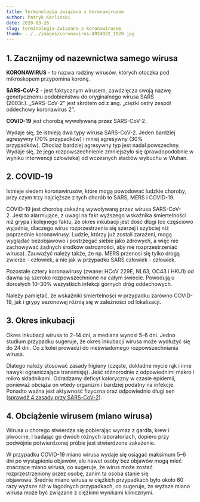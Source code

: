 ```yaml
---
title: Terminologia związana z koronawirusem
author: Patryk Karliński
date: 2020-03-26
slug: terminologia-zwiazana-z-koronawirusem
thumb: ../../images/coronavirus-4924022_1920.jpg
---
```


## 1\. Zacznijmy od nazewnictwa samego wirusa

**KORONAWIRUS** - to nazwa rodziny wirusów, których otoczka pod mikroskopem przypomina koronę.

**SARS-CoV-2** \- jest faktycznym wirusem, zawdzięcza swoją nazwę genetycznemu podobieństwu do oryginalnego wirusa SARS (2003r.). „SARS-CoV-2” jest skrótem od z ang. „ciężki ostry zespół oddechowy koronawirus 2”.

**COVID-19** jest chorobą wywoływaną przez SARS-CoV-2.

Wydaje się, że istnieją dwa typy wirusa SARS-CoV-2. Jeden bardziej agresywny (70% przypadków) i mniej agresywny (30% przypadków). Chociaż bardziej agresywny typ jest nadal powszechny. Wydaje się, że jego rozpowszechnienie zmniejszyło się (prawdopodobnie w wyniku interwencji człowieka) od wczesnych stadiów wybuchu w Wuhan.

## 2\. COVID-19

Istnieje siedem koronawirusów, które mogą powodować ludzkie choroby, przy czym trzy najcięższe z tych chorób to SARS, MERS i COVID-19.

COVID-19 jest chorobą zakaźną wywoływaną przez wirusa SARS-CoV-2. Jest to alarmujące, z uwagi na fakt wyższego wskaźnika śmiertelności niż grypa i kolejnego faktu, że okres inkubacji jest dość długi (co częściowo wyjaśnia, dlaczego wirus rozprzestrzenia się szerzej i szybciej niż poprzednie koronawirusy. Ludzie, którzy już zostali zarażeni, mogą wyglądać bezobjawowo i postrzegać siebie jako zdrowych, a więc nie zachowywać żadnych środków ostrożności, aby nie rozprzestrzeniać wirusa). Zauważyć należy także, że np. MERS przenosi się tylko drogą zwierze - człowiek, a nie jak w przypadku SARS człowiek - człowiek.

Pozostałe cztery koronawirusy (zwane: HCoV 229E, NL63, OC43 i HKU1) od dawna są szeroko rozpowszechnione na całym świecie. Powodują u dorosłych 10–30% wszystkich infekcji górnych dróg oddechowych.

Należy pamiętać, że wskaźniki śmiertelności w przypadku zarówno COVID-19, jak i grypy sezonowej różnią się w zależności od lokalizacji.

## 3\. Okres inkubacji

Okres inkubacji wirusa to 2–14 dni, a mediana wynosi 5–6 dni. Jedno studium przypadku sugeruje, że okres inkubacji wirusa może wydłużyć się do 24 dni. Co z kolei prowadzi do nieświadomego rozpowszechniania wirusa.

Dlatego należy stosować zasady higieny (częste, dokładne mycie rąk i inne nawyki ograniczające transmisję). Jeść różnorodnie z odpowiednimi makro i mikro składnikami. Odradzamy deficyt kaloryczny w czasie epidemii, ponieważ obciąża on wtedy organizm i bardziej podatny na infekcje. Ponadto ważna jest aktywność fizyczna oraz odpowiednio długi sen ([sprawdź 4 zasady przy SARS-CoV-2](https://zachlorowani.pl/4-zasady-przy-sars-cov-2/)).

## 4\. Obciążenie wirusem (miano wirusa)

Wirusa u chorego stwierdza się pobierając wymaz z gardła, krew i plwocine. I badając go dwóch różnych laboratoriach, dopiero przy podwójnie potwierdzonej próbie jest stwierdzone zakażenie.

W przypadku COVID-19 miano wirusa wydaje się osiągać maksimum 5–6 dni po wystąpieniu objawów, ale nawet osoby bez objawów mogą mieć znaczące miano wirusa, co sugeruje, że wirus może zostać rozprzestrzeniony przez osobę, zanim ta osoba stanie się objawowa. Średnie miano wirusa w ciężkich przypadkach było około 60 razy wyższe niż w łagodnych przypadkach, co sugeruje, że wyższe miano wirusa może być związane z ciężkimi wynikami klinicznymi.
